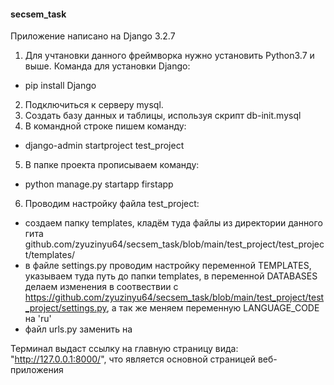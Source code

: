 #### secsem_task

Приложение написано на Django 3.2.7
1) Для учтановки данного фреймворка нужно установить Python3.7 и выше. Команда для установки Django:
- pip install Django
2) Подключиться к серверу mysql. 
3) Создать базу данных и таблицы, используя скрипт db-init.mysql
4) В командной строке пишем команду:
- django-admin startproject test_project
5) В папке проекта прописываем команду:
- python manage.py startapp firstapp
6) Проводим настройку файла test_project:
- создаем папку templates, кладём туда файлы из директории данного гита github.com/zyuzinyu64/secsem_task/blob/main/test_project/test_project/templates/
- в файле settings.py проводим настройку переменной TEMPLATES, указываем туда путь до папки templates, в переменной DATABASES делаем изменения в соотвествии с https://github.com/zyuzinyu64/secsem_task/blob/main/test_project/test_project/settings.py, а так же меняем переменную LANGUAGE_CODE на 'ru'
- файл urls.py заменить на 

Терминал выдаст ссылку на главную страницу вида: "http://127.0.0.1:8000/", что является основной страницей веб-приложения
